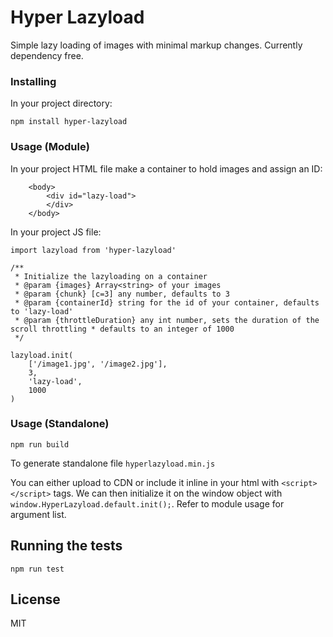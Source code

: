 # Hyper Lazyload

Simple lazy loading of images with minimal markup changes. Currently dependency free.

### Installing

In your project directory:

```
npm install hyper-lazyload
```

### Usage (Module)

In your project HTML file make a container to hold images and assign an ID:

``` 
    <body>
        <div id="lazy-load">
        </div>
    </body>
```

In your project JS file:

```
import lazyload from 'hyper-lazyload'

/**
 * Initialize the lazyloading on a container
 * @param {images} Array<string> of your images
 * @param {chunk} [c=3] any number, defaults to 3
 * @param {containerId} string for the id of your container, defaults to 'lazy-load'
 * @param {throttleDuration} any int number, sets the duration of the scroll throttling * defaults to an integer of 1000
 */

lazyload.init(
    ['/image1.jpg', '/image2.jpg'],
    3,
    'lazy-load',
    1000
)

```

### Usage (Standalone)

```npm run build```

To generate standalone file `hyperlazyload.min.js`

You can either upload to CDN or include it inline in your html with `<script></script>` tags. We can then initialize it on the window object with `window.HyperLazyload.default.init();`. Refer to module usage for argument list.

## Running the tests

`npm run test`

## License

MIT